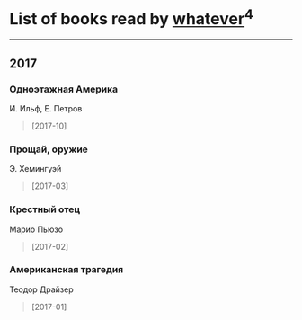 # List of books read by [whatever](https://www.facebook.com/app_scoped_user_id/2004720323142248/)<sup>4</sup>
---

## 2017

### Одноэтажная Америка
И. Ильф, Е. Петров
> [2017-10] 


### Прощай, оружие
Э. Хемингуэй
> [2017-03] 


### Крестный отец
Марио Пьюзо
> [2017-02] 


### Американская трагедия
Теодор Драйзер
> [2017-01] 



